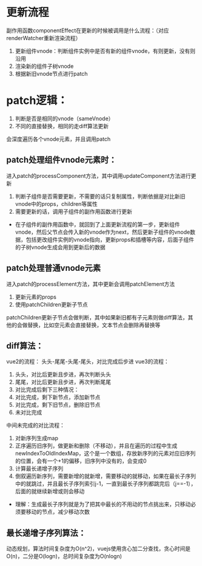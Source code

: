 # 更新流程
副作用函数componentEffect在更新的时候被调用是什么流程：（对应renderWatcher重新渲染流程）

1. 更新组件vnode：判断组件实例中是否有新的组件vnode，有则更新，没有则沿用
2. 渲染新的组件子树vnode
3. 根据新旧vnode节点进行patch

# patch逻辑：
1. 判断是否是相同的vnode（sameVnode）
2. 不同的直接替换，相同的走diff算法更新

会深度遍历各个vnode元素，并且调用patch

## patch处理组件vnode元素时：
进入patch的processComponent方法，其中调用updateComponent方法进行更新
1. 判断子组件是否需要更新，不需要的话只复制属性，判断依据是对比新旧vnode中的props，children等属性
2. 需要更新的话，调用子组件的副作用函数进行更新

- 在子组件的副作用函数中，就回到了上面更新流程的第一步，更新组件vnode，然后父节点会传入新的vnode作为next，然后更新子组件的vnode数据，包括更改组件实例的vnode指向，更新props和插槽等内容，后面子组件的子树vnode生成会用到更新后的数据

## patch处理普通vnode元素
进入patch的processElement方法，其中更新会调用patchElement方法
1. 更新元素的props
2. 使用patchChildren更新子节点

patchChildren更新子节点会做判断，其中如果新旧都有子元素则做diff算法，其他的会做替换，比如空元素会直接替换，文本节点会删除再替换等

## diff算法：
vue2的流程：
头头-尾尾-头尾-尾头，对比完成后步进
vue3的流程：
1. 头头，对比后更新且步进，再次判断头头
2. 尾尾，对比后更新且步进，再次判断尾尾
3. 对比完成后剩下三种情况：
  1. 对比完成，剩下新节点，添加新节点
  2. 对比完成，剩下旧节点，删除旧节点
  3. 未对比完成

中间未完成的对比流程：
1. 对新序列生成map
2. 正序遍历旧序列，做更新和删除（不移动），并且在遍历的过程中生成newIndexToOldIndexMap，这个是一个数组，存放新序列的元素对应旧序列的位置，会有一个+1的偏移，旧序列中没有的，会变成0
3. 计算最长递增子序列
4. 倒叙遍历新序列，需要新增的就新增，需要移动的就移动，如果在最长子序列中的就跳过，并且最长子序列索引j-1，一直到最长子序列都跳完后（j==-1），后面的就继续新增或则会移动

- 理解：生成最长子序列就是为了把其中最长的不用动的节点挑出来，只移动必须要移动的节点，减少移动次数

## 最长递增子序列算法：
动态规划，算法时间复杂度为O(n^2)，vuejs使用贪心加二分查找，贪心时间是O(n)，二分是O(logn)，总时间复杂度为O(nlogn)



